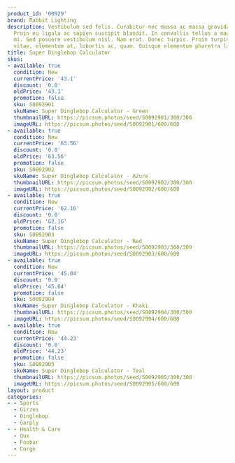 ```yaml
---
product_id: '00929'
brand: Rabbit Lighting
description: Vestibulum sed felis. Curabitur nec massa ac massa gravida condimentum.
  Proin eu ligula ac sapien suscipit blandit. In convallis tellus a mauris. Sed eu
  mi. Sed posuere vestibulum nisl. Nam erat. Donec turpis. Proin turpis lacus, scelerisque
  vitae, elementum at, lobortis ac, quam. Quisque elementum pharetra lacus.
title: Super Dinglebop Calculator
skus:
- available: true
  condition: New
  currentPrice: '43.1'
  discount: '0.0'
  oldPrice: '43.1'
  promotion: false
  sku: S0092901
  skuName: Super Dinglebop Calculator - Green
  thumbnailURL: https://picsum.photos/seed/S0092901/300/300
  imageURL: https://picsum.photos/seed/S0092901/600/600
- available: true
  condition: New
  currentPrice: '63.56'
  discount: '0.0'
  oldPrice: '63.56'
  promotion: false
  sku: S0092902
  skuName: Super Dinglebop Calculator - Azure
  thumbnailURL: https://picsum.photos/seed/S0092902/300/300
  imageURL: https://picsum.photos/seed/S0092902/600/600
- available: true
  condition: New
  currentPrice: '62.16'
  discount: '0.0'
  oldPrice: '62.16'
  promotion: false
  sku: S0092903
  skuName: Super Dinglebop Calculator - Red
  thumbnailURL: https://picsum.photos/seed/S0092903/300/300
  imageURL: https://picsum.photos/seed/S0092903/600/600
- available: true
  condition: New
  currentPrice: '45.04'
  discount: '0.0'
  oldPrice: '45.04'
  promotion: false
  sku: S0092904
  skuName: Super Dinglebop Calculator - Khaki
  thumbnailURL: https://picsum.photos/seed/S0092904/300/300
  imageURL: https://picsum.photos/seed/S0092904/600/600
- available: true
  condition: New
  currentPrice: '44.23'
  discount: '0.0'
  oldPrice: '44.23'
  promotion: false
  sku: S0092905
  skuName: Super Dinglebop Calculator - Teal
  thumbnailURL: https://picsum.photos/seed/S0092905/300/300
  imageURL: https://picsum.photos/seed/S0092905/600/600
layout: product
categories:
- - Sports
  - Girzes
  - Dinglebop
  - Garply
- - Health & Care
  - Qux
  - Foobar
  - Corge
---
```

